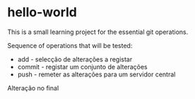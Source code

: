 # hello-world

This is a small learning project
for the essential git operations.

Sequence of operations that will be tested:

* add - selecção de alterações a registar
* commit - registar um conjunto de alterações
* push - remeter as alterações para um servidor central



Alteração no final